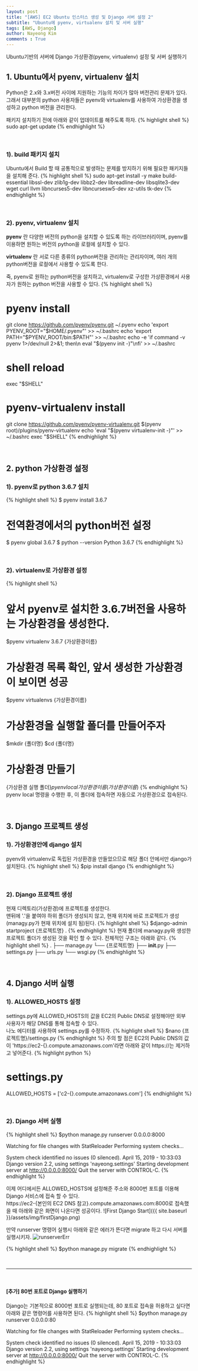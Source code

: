```yaml
---
layout: post
title: "[AWS] EC2 Ubuntu 인스터스 생성 및 Django 서버 설정 2"
subtitle: "Ubuntu에 pyenv, virtualenv 설치 및 서버 실행"
tags: [AWS, Django]
author: Nayeong Kim
comments : True
---
```

<div id='preview' class='display-none'>
Ubuntu기반의 서버에 Django 가상환경(pyenv, virtualenv) 설정 및 서버 실행하기
</div>


## 1. Ubuntu에서 pyenv, virtualenv 설치
Python은 2.x와 3.x버전 사이에 지원하는 기능의 차이가 많아 버전관리 문제가 있다. 그래서 대부분의 python 사용자들은 pyenv와 virtualenv를 사용하여 가상환경을 생성하고 python 버전을 관리한다.

패키지 설치하기 전에 아래와 같이 업데이트를 해주도록 하자.
{% highlight shell %}
sudo apt-get update
{% endhighlight %}

<br>

### 1). build 패키지 설치
Ubuntu에서 Build 할 때 공통적으로 발생하는 문제를 방지하기 위해 필요한 패키지들을 설치해 준다.
{% highlight shell %}
sudo apt-get install -y make build-essential libssl-dev zlib1g-dev libbz2-dev libreadline-dev libsqlite3-dev wget curl llvm libncurses5-dev libncursesw5-dev xz-utils tk-dev
{% endhighlight %}

<br>

### 2). pyenv, virtualenv 설치 
**pyenv** 란 다양한 버전의 python을 설치할 수 있도록 하는 라이브러리이며, pyenv를 이용하면 원하는 버전의 python을 로컬에 설치할 수 있다.

**virtualenv** 란 서로 다른 종류의 python버전을 관리하는 관리자이며, 여러 개의 python버전을 로컬에서 사용할 수 있도록 한다.

죽, pyenv로 원하는 python버전을 설치하고, virtualenv로 구성한 가상환경에서 사용자가 원하는 python 버전을 사용할 수 있다.
{% highlight shell %}
# pyenv install
git clone https://github.com/pyenv/pyenv.git ~/.pyenv
echo 'export PYENV_ROOT="$HOME/.pyenv"' >> ~/.bashrc
echo 'export PATH="$PYENV_ROOT/bin:$PATH"' >> ~/.bashrc
echo -e 'if command -v pyenv 1>/dev/null 2>&1; then\n  eval "$(pyenv init -)"\nfi' >> ~/.bashrc

# shell reload
exec "$SHELL"

# pyenv-virtualenv install
git clone https://github.com/pyenv/pyenv-virtualenv.git $(pyenv root)/plugins/pyenv-virtualenv
echo 'eval "$(pyenv virtualenv-init -)"' >> ~/.bashrc
exec "$SHELL"
{% endhighlight %}

<br>

## 2. python 가상환경 설정
### 1). pyenv로 python 3.6.7 설치
{% highlight shell %}
$ pyenv install 3.6.7

# 전역환경에서의 python버전 설정
$ pyenv global 3.6.7
$ python --version
Python 3.6.7
{% endhighlight %}

<br>

### 2). virtualenv로 가상환경 설정
{% highlight shell %}
# 앞서 pyenv로 설치한 3.6.7버전을 사용하는 가상환경을 생성한다.
$pyenv virtualenv 3.6.7 {가상환경이름}

# 가상환경 목록 확인, 앞서 생성한 가상환경이 보이면 성공
$pyenv virtualenvs
{가상환경이름}

# 가상환경을 실행할 폴더를 만들어주자
$mkdir {폴더명}
$cd {폴더명}

# 가상환경 만들기
{가상환경 실행 폴더}$pyenv local {가상환경이름}
(가상환경이름)$
{% endhighlight %}
pyenv local 명령을 수행한 후, 이 폴더에 접속하면 자동으로 가상환경으로 접속된다.

<br>

## 3. Django 프로젝트 생성 
### 1). 가상환경안에 django 설치
pyenv와 virtualenv로 독립된 가상환경을 만들었으므로 해당 폴더 안에서만 django가 설치된다.
{% highlight shell %}
$pip install django
{% endhighlight %}

<br>

### 2). Django 프로젝트 생성
현재 디렉토리(가상환경)에 프로젝트를 생성한다.
<br>
맨뒤에 '.'을 붙여야 하위 폴더가 생성되지 않고, 현재 위치에 바로 프로젝트가 생성(managy.py가 현재 위치에 설치 됨)된다.
{% highlight shell %}
$django-admin startproject {프로젝트명} .
{% endhighlight %}
현재 폴더에 managy.py와 생성한 프로젝트 폴더가 생성된 것을 확인 할 수 있다. 전체적인 구조는 아래와 같다.
{% highlight shell %}
.
├── manage.py
└── {프로젝트명}
    ├── __init__.py
    ├── settings.py
    ├── urls.py
    └── wsgi.py
{% endhighlight %}

<br>

## 4. Django 서버 실행
### 1). ALLOWED_HOSTS 설정
settings.py에 ALLOWED_HOSTS의 값을 EC2의 Public DNS로 설정해야만 외부 사용자가 해당 DNS를 통해 접속할 수 있다.
<br>
나노 에디터를 사용하여 settings.py를 수정하자.
{% highlight shell %}
$nano {프로젝트명}/settings.py
{% endhighlight %}
주의 할 점은 EC2의 Public DNS의 값이 'https://ec2-{}.compute.amazonaws.com'라면 아래와 같이 https://는 제거하고 넣어준다.
{% highlight python %}
# settings.py
ALLOWED_HOSTS = ['c2-{}.compute.amazonaws.com']
{% endhighlight %}

<br>

### 2). Django 서버 실행
{% highlight shell %}
$python manage.py runserver 0.0.0.0:8000

Watching for file changes with StatReloader
Performing system checks...

System check identified no issues (0 silenced).
April 15, 2019 - 10:33:03
Django version 2.2, using settings 'nayeong.settings'
Starting development server at http://0.0.0.0:8000/
Quit the server with CONTROL-C.
{% endhighlight %}

이제 어디에서든 ALLOWED_HOSTS에 설정해준 주소와 8000번 포트를 이용해 Django 서비스에 접속 할 수 있다.
<br>
https://ec2-{본인의 EC2 DNS 참고}.compute.amazonaws.com:8000로 접속했을 때 아래와 같은 화면이 나온다면 성공이다.
![First Django Start]({{ site.baseurl }}/assets/img/firstDjango.png)

만약 runserver 명령어 실행시 아래와 같은 에러가 뜬다면 migrate 하고 다시 서버를 실행시키자.
![runserverErr]({{site.baseurl}}/assets/img/runserver.png)

{% highlight shell %}
$python manage.py migrate
{% endhighlight %}

<br>
<hr>
<br>

#### [추가] 80번 포트로 Django 실행하기
Django는 기본적으로 8000번 포트로 실행되는데, 80 포트로 접속을 허용하고 싶다면 아래와 같은 명령어를 사용하면 된다.
{% highlight shell %}
$python manage.py runserver 0.0.0.0:80

Watching for file changes with StatReloader
Performing system checks...

System check identified no issues (0 silenced).
April 15, 2019 - 10:33:03
Django version 2.2, using settings 'nayeong.settings'
Starting development server at http://0.0.0.0:8000/
Quit the server with CONTROL-C.
{% endhighlight %}

<br>
